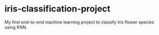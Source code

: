 # iris-classification-project
My first end-to-end machine learning project to classify Iris flower species using KNN. 

